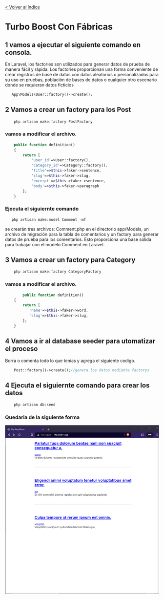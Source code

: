 [< Volver al índice](/docs/README.md)
# Turbo Boost Con Fábricas

## 1 vamos a ejecutar el siguiente comando en consola.
En Laravel, los factories son utilizados para generar datos de prueba de manera fácil y rápida. Los factories proporcionan una forma conveniente de crear registros de base de datos con datos aleatorios o personalizados para su uso en pruebas, población de bases de datos o cualquier otro escenario donde se requieran datos ficticios
```php
   App\Models\User::factory()->create();
```

## 2 Vamos a crear un factory para los Post
```php
    php artisan make:factory PostFactory
```
### vamos a modificar el archivo.
```php
    public function definition()
    {
        return [
            'user_id'=>User::factory(),
            'category_id'=>Category::factory(),
            'title'=>$this->faker->sentence,
            'slug'=>$this->faker->slug,
            'excerpt'=>$this->faker->sentence,
            'body'=>$this->faker->paragraph
        ];
    }
```
### Ejecuta el siguiernte comando 
```php
   php artisan make:model Comment -mf    
```
se crearán tres archivos: Comment.php en el directorio app/Models, un archivo de migración para la tabla de comentarios y un factory para generar datos de prueba para los comentarios. Esto proporciona una base sólida para trabajar con el modelo Comment en Laravel.

## 3 Vamos a crear un factory para Category
```cmd
    php artisan make:factory CategoryFactory   
```
### vamos a modificar el archivo.
```php
        public function definition()
    {
        return [
           'name'=>$this->faker->word,
           'slug'=>$this->faker->slug,
        ];
    }
```
## 4 Vamos a ir al database seeder para utomatizar el proceso
Borra o comenta todo lo que tenias y agrega el siguiente codigo.
```php
    Post::factory()->create();//genera los datos mediante factorys
```
## 4 Ejecuta el siguiernte comando para crear los datos
```php
    php artisan db:seed
```
### Quedaria de la siguiente forma
![img](img/Taller%2028/web.png)
